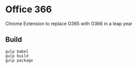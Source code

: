# Office 366
Chrome Extension to replace O365 with O366 in a leap year

## Build

```
gulp babel
gulp build
gulp package
```